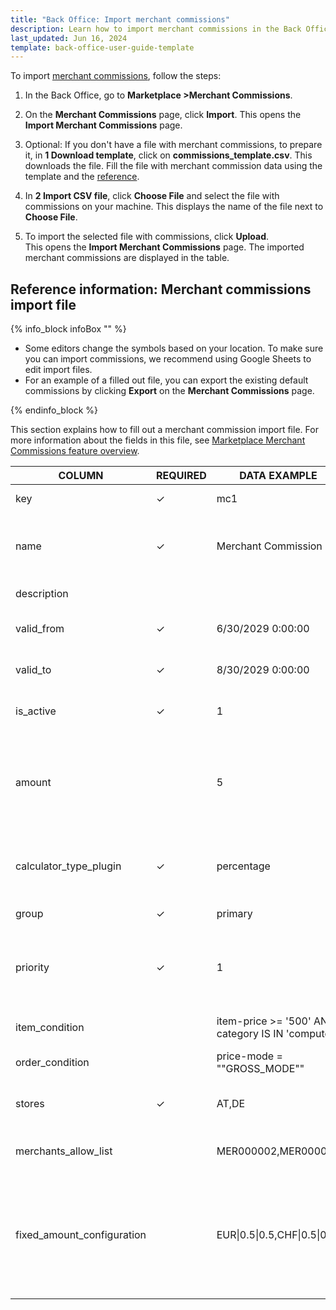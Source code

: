 ```yaml
---
title: "Back Office: Import merchant commissions"
description: Learn how to import merchant commissions in the Back Office
last_updated: Jun 16, 2024
template: back-office-user-guide-template
---
```


To import [merchant commissions](/docs/pbc/all/merchant-management/202407.0/marketplace/marketplace-merchant-commission-feature-overview.html), follow the steps:

1. In the Back Office, go to **Marketplace&nbsp;<span aria-label="and then">></span>Merchant Commissions**.
2. On the **Merchant Commissions** page, click **Import**.
  This opens the **Import Merchant Commissions** page.

3. Optional: If you don't have a file with merchant commissions, to prepare it, in **1 Download template**, click on **commissions_template.csv**.
  This downloads the file. Fill the file with merchant commission data using the template and the [reference](#reference-information-merchant-commissions-import-file).

4. In **2 Import CSV file**, click **Choose File** and select the file with commissions on your machine.
  This displays the name of the file next to **Choose File**.

5. To import the selected file with commissions, click **Upload**.  
  This opens the **Import Merchant Commissions** page. The imported merchant commissions are displayed in the table.

## Reference information: Merchant commissions import file

{% info_block infoBox "" %}

* Some editors change the symbols based on your location. To make sure you can import commissions, we recommend using Google Sheets to edit import files.
* For an example of a filled out file, you can export the existing default commissions by clicking **Export** on the **Merchant Commissions** page.


{% endinfo_block %}

This section explains how to fill out a merchant commission import file. For more information about the fields in this file, see [Marketplace Merchant Commissions feature overview](/docs/pbc/all/merchant-management/202407.0/marketplace/marketplace-merchant-commission-feature-overview.html).

<table>
<thead>
<tr>
<th>COLUMN</th>
<th>REQUIRED</th>
<th>DATA EXAMPLE</th>
<th>DATA EXPLANATION</th>
</tr>
</thead>
<tbody>
<tr>
<td>key</td>
<td>✓</td>
<td>mc1</td>
<td>Unique identifier of the merchant commission.</td>
</tr>
<tr>
<td>name</td>
<td>✓</td>
<td>Merchant Commission 1</td>
<td>Name of the merchant commission. Accepted length: from 1 to 255 characters. Must be unique.</td>
</tr>
<tr>
<td>description</td>
<td></td>
<td></td>
<td>Description of the merchant commission.</td>
</tr>
<tr>
<td>valid_from</td>
<td>✓</td>
<td>6/30/2029 0:00:00</td>
<td>Start date of the merchant commission validity in UTC.</td>
</tr>
<tr>
<td>valid_to</td>
<td>✓</td>
<td>8/30/2029 0:00:00</td>
<td>End date of the merchant commission validity in UTC.</td>
</tr>
<tr>
<td>is_active</td>
<td>✓</td>
<td>1</td>
<td>Defines if the merchant commission is active(1) or inactive(0).</td>
</tr>
<tr>
<td>amount</td>
<td></td>
<td>5</td>
<td>Commission in percentage. Accepts decimals—for example, <code>10.99</code> would mean 10.99%. If <code>calculator_type_plugin</code> is set to <code>fixed</code>, <code>amount</code> must be <code>0</code>.</td>
</tr>
<tr>
<td>calculator_type_plugin</td>
<td>✓</td>
<td>percentage</td>
<td>Defines how commission is calculated. By default, accepts <code>percentage</code> and <code>fixed</code>.</td>
</tr>
<tr>
<td>group</td>
<td>✓</td>
<td>primary</td>
<td>Can be <code>primary</code> or <code>secondary</code>.</td>
</tr>
<tr>
<td>priority</td>
<td>✓</td>
<td>1</td>
<td>Defines which commission to apply within a group. Priority is defined in an ascending order starting from one.</td>
</tr>
<tr>
<td>item_condition</td>
<td></td>
<td>item-price &gt;= &#39;500&#39; AND category IS IN &#39;computer&#39;</td>
<td>Condition for the item. <code>500</code> refers to 500$ in this case.</td>
</tr>
<tr>
<td>order_condition</td>
<td></td>
<td>price-mode = &quot;&quot;GROSS_MODE&quot;&quot;</td>
<td>Condition for the order.</td>
</tr>
<tr>
<td>stores</td>
<td>✓</td>
<td>AT,DE</td>
<td>Defines the stores to apply the commission in. accepts multiple values.</td>
</tr>
<tr>
<td>merchants_allow_list</td>
<td></td>
<td>MER000002,MER000006</td>
<td>One or more merchants to apply the commission to.</td>
</tr>
<tr>
<td>fixed_amount_configuration</td>
<td></td>
<td> EUR|0.5|0.5,CHF|0.5|0.5</td>
<td>Defines fixed amount commission configuration in case a fixed commission needs to be applied to each item in the order. Format: <code>CURRENCY|
GROSS AMOUNT|NET AMOUNT</code>.<code>0.5</code> refers to 50 cents in this example.</td>
</tr>
</tbody>
</table>
